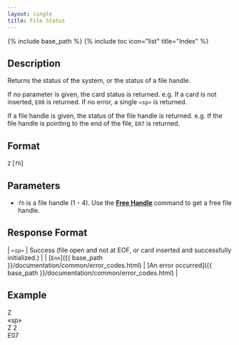 ```yaml
---
layout: single
title: File Status
---
```

{% include base_path %}
{% include toc icon="list" title="Index" %}

## Description

Returns the status of the system, or the status of a file handle.

If no parameter is given, the card status is returned.  e.g. If a card is not inserted, `E08` is returned.  If no error, a single `«sp»` is returned.

If a file handle is given, the status of the file handle is returned.  e.g. If the file handle is pointing to the end of the file, `E07` is returned.

## Format

`Z` [*`fh`*]

## Parameters

  * *`fh`* is a file handle (1 - 4).  Use the [**Free Handle**](free_handle) command to get a free file handle.

## Response Format

| *`«sp»`* | Success (file open and not at EOF, or card inserted and successfully initialized.) |
| [`Enn`]({{ base_path }}/documentation/common/error_codes.html) | [An error occurred]({{ base_path }}/documentation/common/error_codes.html) |

## Example

<div class="wrap wrap_example wrap_monospace">
<div class="wrap wrap_host_command">Z</div>
<div class="wrap wrap_response">«sp»</div>
</div>

<div class="wrap wrap_example wrap_monospace">
<div class="wrap wrap_host_command">Z 2</div>
<div class="wrap wrap_response">E07</div>
</div>
